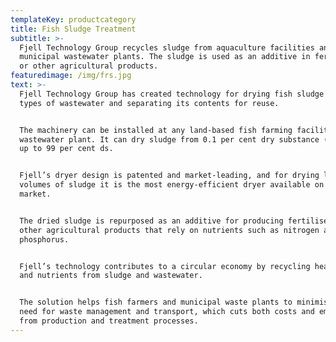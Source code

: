 ```yaml
---
templateKey: productcategory
title: Fish Sludge Treatment
subtitle: >-
  Fjell Technology Group recycles sludge from aquaculture facilities and
  municipal wastewater plants. The sludge is used as an additive in fertiliser
  or other agricultural products. 
featuredimage: /img/frs.jpg
text: >-
  Fjell Technology Group has created technology for drying fish sludge and other
  types of wastewater and separating its contents for reuse. 


  The machinery can be installed at any land-based fish farming facility or
  wastewater plant. It can dry sludge from 0.1 per cent dry substance (ds) and
  up to 99 per cent ds.


  Fjell’s dryer design is patented and market-leading, and for drying large
  volumes of sludge it is the most energy-efficient dryer available on the
  market.


  The dried sludge is repurposed as an additive for producing fertiliser, or in
  other agricultural products that rely on nutrients such as nitrogen and
  phosphorus.


  Fjell’s technology contributes to a circular economy by recycling heavy metals
  and nutrients from sludge and wastewater.


  The solution helps fish farmers and municipal waste plants to minimise the
  need for waste management and transport, which cuts both costs and emissions
  from production and treatment processes.
---
```


